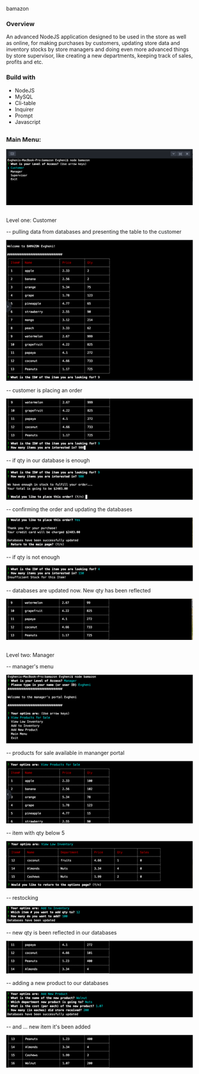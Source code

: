 bamazon

### Overview

An advanced NodeJS application designed to be used in the store as well as online, for making purchases by customers, updating store data and inventory stocks by store managers and doing even more advanced things by store supervisor, like creating a new departments, keeping track of sales, profits and etc.  


### Build with

- NodeJS
- MySQL
- Cli-table
- Inquirer
- Prompt
- Javascript

## 

### Main Menu: 

 ![main menu](screens/Screen1.png)
   
 ##
 ##
 
 Level one: Customer
 
  -- pulling data from databases and presenting the table to the customer
  
  ![screen2](screens/Screen2.png)
  
  
  -- customer is placing an order 
  
  
  ![screen3](screens/Screen3.png)
  
  
  -- if qty in our database is enough  
  
  
  ![screen4](screens/Screen4.png)
  
  
  -- confirming the order and updating the databases
  
  ![screen6](screens/Screen6.png)
  
  -- if qty is not enough
  
  ![screen5](screens/Screen5.png)
  
  
  -- databases are updated now. New qty has been reflected 
  
  ![screen7](screens/Screen7.png)
  
  ##
  
  Level two: Manager
  
  -- manager's menu
 
 ![screen8](screens/Screen8.png)
 
 -- products for sale available in mananger portal
 
 ![screen9](screens/Screen9.png)
 
 -- item with qty below 5
 
 ![screen10](screens/Screen10.png)
 
 -- restocking 
 
 ![screen11](screens/Screen11.png)
 
 -- new qty is been reflected in our databases
 
 ![screen12](screens/Screen12.png)
 
 -- adding a new product to our databases
 
 ![screen13](screens/Screen13.png)
 
 -- and ... new item it's been added
 
 ![screen14](screens/Screen14.png)